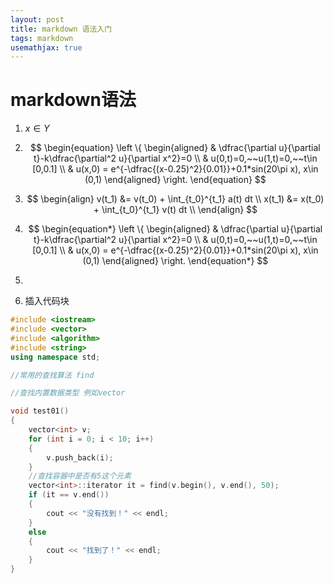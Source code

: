 ```yaml
---
layout: post
title: markdown 语法入门
tags: markdown 
usemathjax: true
---
```

# markdown语法

1. $x\in Y$

3. $$
   \begin{equation}
   \left \{
   \begin{aligned}
   & \dfrac{\partial u}{\partial t}-k\dfrac{\partial^2 u}{\partial x^2}=0 \\
   & u(0,t)=0,~~u(1,t)=0,~~t\in [0,0.1] \\
   & u(x,0) = e^{-\dfrac{(x-0.25)^2}{0.01}}+0.1*sin(20\pi x), x\in (0,1)
   \end{aligned}
   \right.
   \end{equation}
   $$

4. $$
\begin{align}
v(t_1) &= v(t_0) + \int_{t_0}^{t_1} a(t) dt \\  
x(t_1) &= x(t_0) + \int_{t_0}^{t_1} v(t) dt \\
\end{align}
$$
4. $$
   \begin{equation*}
   \left \{
   \begin{aligned}
   & \dfrac{\partial u}{\partial t}-k\dfrac{\partial^2 u}{\partial x^2}=0 \\
   & u(0,t)=0,~~u(1,t)=0,~~t\in [0,0.1] \\
   & u(x,0) = e^{-\dfrac{(x-0.25)^2}{0.01}}+0.1*sin(20\pi x), x\in (0,1)
   \end{aligned}
   \right.
   \end{equation*}
$$

5. 

   

   

6. 插入代码块

```c++
#include <iostream>
#include <vector>
#include <algorithm>
#include <string>
using namespace std;

//常用的查找算法 find

//查找内置数据类型 例如vector

void test01()
{
    vector<int> v;
    for (int i = 0; i < 10; i++)
    {
        v.push_back(i);
    }
    //查找容器中是否有5这个元素
    vector<int>::iterator it = find(v.begin(), v.end(), 50);
    if (it == v.end())
    {
        cout << "没有找到！" << endl;
    }
    else
    {
        cout << "找到了！" << endl;
    }
}
```

